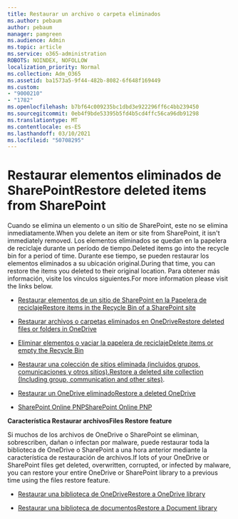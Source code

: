 ```yaml
---
title: Restaurar un archivo o carpeta eliminados
ms.author: pebaum
author: pebaum
manager: pamgreen
ms.audience: Admin
ms.topic: article
ms.service: o365-administration
ROBOTS: NOINDEX, NOFOLLOW
localization_priority: Normal
ms.collection: Adm_O365
ms.assetid: ba1573a5-9f44-482b-8082-6f648f169449
ms.custom:
- "9000210"
- "1782"
ms.openlocfilehash: b7bf64c009235bc1dbd3e922296ff6c4bb239450
ms.sourcegitcommit: 0eb4f9bde53395b5fd4b5cd4ffc56ca96db91298
ms.translationtype: MT
ms.contentlocale: es-ES
ms.lasthandoff: 03/10/2021
ms.locfileid: "50708295"
---
```

# <a name="restore-deleted-items-from-sharepoint"></a><span data-ttu-id="86595-102">Restaurar elementos eliminados de SharePoint</span><span class="sxs-lookup"><span data-stu-id="86595-102">Restore deleted items from SharePoint</span></span>

<span data-ttu-id="86595-103">Cuando se elimina un elemento o un sitio de SharePoint, este no se elimina inmediatamente.</span><span class="sxs-lookup"><span data-stu-id="86595-103">When you delete an item or site from SharePoint, it isn't immediately removed.</span></span> <span data-ttu-id="86595-104">Los elementos eliminados se quedan en la papelera de reciclaje durante un período de tiempo.</span><span class="sxs-lookup"><span data-stu-id="86595-104">Deleted items go into the recycle bin for a period of time.</span></span> <span data-ttu-id="86595-105">Durante ese tiempo, se pueden restaurar los elementos eliminados a su ubicación original.</span><span class="sxs-lookup"><span data-stu-id="86595-105">During that time, you can restore the items you deleted to their original location.</span></span> <span data-ttu-id="86595-106">Para obtener más información, visite los vínculos siguientes.</span><span class="sxs-lookup"><span data-stu-id="86595-106">For more information please visit the links below.</span></span>

- [<span data-ttu-id="86595-107">Restaurar elementos de un sitio de SharePoint en la Papelera de reciclaje</span><span class="sxs-lookup"><span data-stu-id="86595-107">Restore items in the Recycle Bin of a SharePoint site</span></span>](https://support.microsoft.com/office/restore-items-in-the-recycle-bin-that-were-deleted-from-sharepoint-or-teams-6df466b6-55f2-4898-8d6e-c0dff851a0be)

- [<span data-ttu-id="86595-108">Restaurar archivos o carpetas eliminados en OneDrive</span><span class="sxs-lookup"><span data-stu-id="86595-108">Restore deleted files or folders in OneDrive</span></span>](https://support.office.com/article/Restore-deleted-files-or-folders-in-OneDrive-949ada80-0026-4db3-a953-c99083e6a84f)

- [<span data-ttu-id="86595-109">Eliminar elementos o vaciar la papelera de reciclaje</span><span class="sxs-lookup"><span data-stu-id="86595-109">Delete items or empty the Recycle Bin</span></span>](https://support.office.com/article/delete-items-or-empty-the-recycle-bin-of-a-sharepoint-site-2e713599-d13e-40d6-96dc-66f0a366f74e#ID0EAADAAA=Online)

- <span data-ttu-id="86595-110">[Restaurar una colección de sitios eliminada (incluidos grupos, comunicaciones y otros sitios).](https://docs.microsoft.com/sharepoint/restore-deleted-site-collection )</span><span class="sxs-lookup"><span data-stu-id="86595-110">[Restore a deleted site collection (Including group, communication and other sites)](https://docs.microsoft.com/sharepoint/restore-deleted-site-collection ).</span></span>

- [<span data-ttu-id="86595-111">Restaurar un OneDrive eliminado</span><span class="sxs-lookup"><span data-stu-id="86595-111">Restore a deleted OneDrive</span></span>](https://docs.microsoft.com/onedrive/restore-deleted-onedrive)

- [<span data-ttu-id="86595-112">SharePoint Online PNP</span><span class="sxs-lookup"><span data-stu-id="86595-112">SharePoint Online PNP</span></span>](https://docs.microsoft.com/powershell/sharepoint/sharepoint-pnp/sharepoint-pnp-cmdlets?view=sharepoint-ps)

<span data-ttu-id="86595-113">**Característica Restaurar archivos**</span><span class="sxs-lookup"><span data-stu-id="86595-113">**Files Restore feature**</span></span>

<span data-ttu-id="86595-114">Si muchos de los archivos de OneDrive o SharePoint se eliminan, sobrescriben, dañan o infectan por malware, puede restaurar toda la biblioteca de OneDrive o SharePoint a una hora anterior mediante la característica de restauración de archivos.</span><span class="sxs-lookup"><span data-stu-id="86595-114">If lots of your OneDrive or SharePoint files get deleted, overwritten, corrupted, or infected by malware, you can restore your entire OneDrive or SharePoint library to a previous time using the files restore feature.</span></span>

- [<span data-ttu-id="86595-115">Restaurar una biblioteca de OneDrive</span><span class="sxs-lookup"><span data-stu-id="86595-115">Restore a OneDrive library</span></span>](https://support.office.com/article/restore-your-onedrive-fa231298-759d-41cf-bcd0-25ac53eb8a150)

- [<span data-ttu-id="86595-116">Restaurar una biblioteca de documentos</span><span class="sxs-lookup"><span data-stu-id="86595-116">Restore a Document library</span></span>](https://support.office.com/article/restore-a-document-library-317791c3-8bd0-4dfd-8254-3ca90883d39a)
